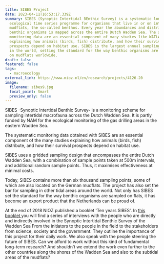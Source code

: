 ```yaml
---
title: SIBES Project
date: 2023-04-11T16:53:17.339Z
summary: SIBES (Synoptic Intertidal BEnthic Survey) is a systematic long-term
  ecological time series programme for organisms that live in or on intertidal
  mudflats, the so-called benthos. Every year the abundances and distribution of
  benthic organisms is mapped across the entire Dutch Wadden Sea. The systematic
  monitoring data are an essential component of many studies like WATLAS
  explaining how animals (birds, fish) distribute, and how their survival
  prospects depend on habitat use. SIBES is the largest annual sampling campaign
  in the world, setting the standard for the way benthic organisms are sampled
  on mudflats worldwide.
draft: false
featured: false
tags:
  - macroecology
external_link: https://www.nioz.nl/en/research/projects/4126-20
image:
  filename: sibes9.jpg
  focal_point: Smart
  preview_only: false
---
```

SIBES -Synoptic Intertidal Benthic Survey- is a monitoring scheme for sampling intertidal macrofauna across the Dutch Wadden Sea. It is partly funded by NAM for the ecological monitoring of the gas drilling areas in the eastern Wadden Sea.

The systematic monitoring data obtained with SIBES are an essential component of the many studies explaining how animals (birds, fish) distribute, and how their survival prospects depend on habitat use.

SIBES uses a gridded sampling design that encompasses the entire Dutch Wadden Sea, with a combination of sample points taken at 500m intervals, and additional random sample points. Thus, it maximises effectiveness at minimal costs.

Today, SIBES contains more than six thousand sampling points, some of which are also located on the German mudflats. The project has also set the bar for sampling in other tidal areas around the world. Not only has SIBES set the standard for the way benthic organisms are sampled on flats, it has become an export product that the Netherlands can be proud of.

At the end of 2018 NIOZ published a booklet 'Ten years SIBES'. In [this booklet ](https://www.nioz.nl/application/files/8615/6137/1425/2018__SIBES_10_year_book.pdf)you will find a series of interviews with the people who are directly and indirectly involved in the Synoptic Intertidal Benthic Survey of the Wadden Sea From the initiators to the people in the field to the stakeholders from science, society and the government. They outline the importance of this project for their daily work. We also speak with the people steering the future of SIBES. Can we afford to work without this kind of fundamental long-term research? And shouldn’t we extend the work even further to the other countries along the shores of the Wadden Sea and also to the subtidal areas of the mudflats?